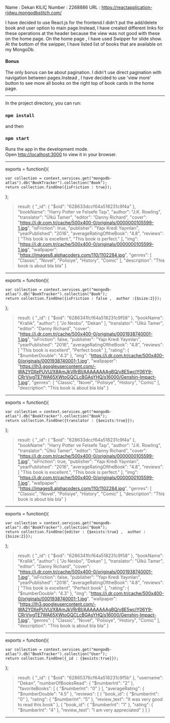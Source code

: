 Name : Dekan KILIÇ
Number : 2268886
URL : https://reactapplication-rjdwu.mongodbstitch.com/

I have decided to use React.js for the frontend.I didn't put the add/delete book and user option to main page.Instead, I have created different links for these operations at the header because the view was not good with these on the home page.
On the home page , I have used Swipper for slide show. At the bottom of the swipper, I have listed list of books that are available on my MongoDb.

#### Bonus #### 
The only bonus can be about pagination. I didn't use direct pagination with navigation between pages.Instead , I have decided to use 'view more' button 
to see more all books on the right top of book cards in the home page.

---------------------------------------------------------------------------------------------------
In the project directory, you can run:

### `npm install`
and then
### `npm start`

Runs the app in the development mode.\
Open [http://localhost:3000](http://localhost:3000) to view it in your browser.

---------------------------------------------------------------------------------------------------

exports = function(){
  
    var collection = context.services.get("mongodb-atlas").db("BookTracker").collection("Book");
    return collection.findOne({isFriction : true});
};

> result: 
{
  "_id": {
    "$oid": "628633dccf64a518231c9f4a"
  },
  "bookName": "Harry Potter ve Felsefe Taşı",
  "author": "J.K. Rowling",
  "translator": "Ülkü Tamer",
  "editor": "Danny Richard",
  "cover": "https://i.dr.com.tr/cache/500x400-0/originals/0000000105599-1.jpg",
  "isFriction": true,
  "publisher": "Yapı Kredi Yayınları",
  "yearPublished": "2016",
  "averageRatingOftheBook": "4.8",
  "reviews": [
    "This book is excellent.",
    "This book is perfect."
  ],
  "img": "https://i.dr.com.tr/cache/500x400-0/originals/0000000105599-1.jpg",
  "wallpaper": "https://images8.alphacoders.com/110/1102284.jpg",
  "genres": [
    "Classic",
    "Novel",
    "Polisiye",
    "History",
    "Comic"
  ],
  "description": "This book is about bla bla"
}

---------------------------------------------------------------------------------------------------

exports = function(){
  
    var collection = context.services.get("mongodb-atlas").db("BookTracker").collection("Book");
    return collection.findOne({isFriction : false ,  author :{$size:2}});
};

> result: 
{
  "_id": {
    "$oid": "6286341fcf64a518231c9f58"
  },
  "bookName": "Krallık",
  "author": [
    "Jo Nesbo",
    "Dekan"
  ],
  "translator": "Ülkü Tamer",
  "editor": "Danny Richard",
  "cover": "https://i.dr.com.tr/cache/500x400-0/originals/0001938740001-1.jpg",
  "isFriction": false,
  "publisher": "Yapı Kredi Yayınları",
  "yearPublished": "2016",
  "averageRatingOftheBook": "4.8",
  "reviews": [
    "This book is excellent",
    "Perfect book"
  ],
  "rating": {
    "$numberDouble": "4.3"
  },
  "img": "https://i.dr.com.tr/cache/500x400-0/originals/0001938740001-1.jpg",
  "wallpaper": "https://lh3.googleusercontent.com/-WA2Y0XePUVU/X8AmJkVRrBI/AAAAAAAAgBQ/v8E5wclY06Y9-CRrVjygTE7WA65XWtoGQCLcBGAsYHQ/s16000/Genshin-Impact-1.jpg",
  "genres": [
    "Classic",
    "Novel",
    "Polisiye",
    "History",
    "Comic"
  ],
  "description": "This book is about bla bla"
}

---------------------------------------------------------------------------------------------------

exports = function(){
  
    var collection = context.services.get("mongodb-atlas").db("BookTracker").collection("Book");
    return collection.findOne({translator : {$exists:true}});
};

> result: 
{
  "_id": {
    "$oid": "628633dccf64a518231c9f4a"
  },
  "bookName": "Harry Potter ve Felsefe Taşı",
  "author": "J.K. Rowling",
  "translator": "Ülkü Tamer",
  "editor": "Danny Richard",
  "cover": "https://i.dr.com.tr/cache/500x400-0/originals/0000000105599-1.jpg",
  "isFriction": true,
  "publisher": "Yapı Kredi Yayınları",
  "yearPublished": "2016",
  "averageRatingOftheBook": "4.8",
  "reviews": [
    "This book is excellent.",
    "This book is perfect."
  ],
  "img": "https://i.dr.com.tr/cache/500x400-0/originals/0000000105599-1.jpg",
  "wallpaper": "https://images8.alphacoders.com/110/1102284.jpg",
  "genres": [
    "Classic",
    "Novel",
    "Polisiye",
    "History",
    "Comic"
  ],
  "description": "This book is about bla bla"
}

---------------------------------------------------------------------------------------------------

exports = function(){
  
    var collection = context.services.get("mongodb-atlas").db("BookTracker").collection("Book");
    return collection.findOne({editor : {$exists:true} ,  author :{$size:2}});
};

> result: 
{
  "_id": {
    "$oid": "6286341fcf64a518231c9f58"
  },
  "bookName": "Krallık",
  "author": [
    "Jo Nesbo",
    "Dekan"
  ],
  "translator": "Ülkü Tamer",
  "editor": "Danny Richard",
  "cover": "https://i.dr.com.tr/cache/500x400-0/originals/0001938740001-1.jpg",
  "isFriction": false,
  "publisher": "Yapı Kredi Yayınları",
  "yearPublished": "2016",
  "averageRatingOftheBook": "4.8",
  "reviews": [
    "This book is excellent",
    "Perfect book"
  ],
  "rating": {
    "$numberDouble": "4.3"
  },
  "img": "https://i.dr.com.tr/cache/500x400-0/originals/0001938740001-1.jpg",
  "wallpaper": "https://lh3.googleusercontent.com/-WA2Y0XePUVU/X8AmJkVRrBI/AAAAAAAAgBQ/v8E5wclY06Y9-CRrVjygTE7WA65XWtoGQCLcBGAsYHQ/s16000/Genshin-Impact-1.jpg",
  "genres": [
    "Classic",
    "Novel",
    "Polisiye",
    "History",
    "Comic"
  ],
  "description": "This book is about bla bla"
}

---------------------------------------------------------------------------------------------------

exports = function(){
  
    var collection = context.services.get("mongodb-atlas").db("BookTracker").collection("User");
    return collection.findOne({_id : {$exists:true}});
};

> result: 
{
  "_id": {
    "$oid": "62865376cf64a518231c9f5b"
  },
  "username": "Dekan",
  "numberOfBooksRead": {
    "$numberInt": "2"
  },
  "favoriteBooks": [
    {
      "$numberInt": "0"
    }
  ],
  "averageRating": {
    "$numberDouble": "4.5"
  },
  "reviews": [
    {
      "book_id": {
        "$numberInt": "0"
      },
      "rating": {
        "$numberInt": "5"
      },
      "review_text": "It was very good to read this book"
    },
    {
      "book_id": {
        "$numberInt": "1"
      },
      "rating": {
        "$numberInt": "4"
      },
      "review_text": "I am very appreciated"
    }
  ]
}

---------------------------------------------------------------------------------------------------





